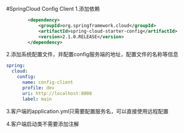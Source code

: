 #SpringCloud Config Client
1.添加依赖
```xml
        <dependency>
            <groupId>org.springframework.cloud</groupId>
            <artifactId>spring-cloud-starter-config</artifactId>
            <version>2.1.0.RELEASE</version>
        </dependency>
```
2.添加系统配置文件，并配置config服务端的地址，配置文件的名称等信息
```yaml
spring:
  cloud:
    config:
      name: config-client
      profile: dev
      uri: http://localhost:8008
      label: main
```
3.客户端的application.yml只需要配置服务名，可以直接使用远程配置

4.客户端启动类不需要添加注解